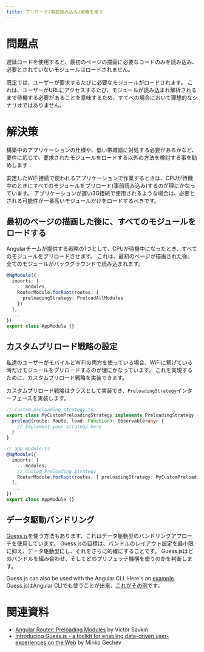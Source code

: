 ```yaml
---
title: プリロード(事前読み込み)戦略を使う
---
```


# 問題点

遅延ロードを使用すると、最初のページの描画に必要なコードのみを読み込み、必要とされていないモジュールはロードされません。

既定では、ユーザーが要求するたびに必要なモジュールがロードされます。
これは、ユーザーがURLにアクセスするたび、モジュールが読み込まれ解析されるまで待機する必要があることを意味するため、すてべの場合において理想的なシナリオではありません。

# 解決策

構築中のアプリケーションの仕様や、低い帯域幅に対処する必要があるかなど、要件に応じて、要求されたモジュールをロードする以外の方法を検討する事を勧めします

安定したWiFi接続で使われるアプリケーションで作業するときは、CPUが待機中のときにすべてのモジュールをプリロード(事前読み込み)するのが理にかなっています。
アプリケーションが遅い3G接続で使用されるような場合は、必要とされる可能性が一番高いモジュールだけをロードするべきです。

## 最初のページの描画した後に、すべてのモジュールをロードする

Angularチームが提供する戦略の1つとして、CPUが待機中になったとき、すべてのモジュールをプリロードさせます。
これは、最初のページが描画された後、全てのモジュールがバックグラウンドで読み込まれます。

```ts
@NgModule({
  imports: [
    ...modules,
    RouterModule.forRoot(routes, {
      preloadingStrategy: PreloadAllModules
    })
  ],
  ...
})
export class AppModule {}
```

## カスタムプリロード戦略の設定

私達のユーザーがモバイルとWiFiの両方を使っている場合、WiFiに繋げている時だけモジュールをプリロードするのが理にかなっています。
これを実現するために、カスタムプリロード戦略を実装できます。

カスタムプリロード戦略はクラスとして実装でき、`PreloadingStrategy`インターフェースを実装します。

```ts
// custom.preloading-strategy.ts
export class MyCustomPreloadingStrategy implements PreloadingStrategy {
  preload(route: Route, load: Function): Observable<any> {
    // Implement your strategy here
  }
}

// app.module.ts
@NgModule({
  imports: [
    ...modules,
    // Custom Preloading Strategy
    RouterModule.forRoot(routes, { preloadingStrategy: MyCustomPreloadingStrategy });
  ],
  ...
})
export class AppModule {}
```

## データ駆動バンドリング

[Guess.js](https://github.com/guess-js/guess)を使う方法もあります、これはデータ駆動型のバンドリングアプローチを使用しています。
Guess.jsの目標は、バンドルのレイアウト設定を最小限に抑え、データ駆動型にし、それをさらに的確にすることです。
Guess.jsはどのバンドルを組み合わせ、そしてどのプリフェッチ機構を使うのかを判断します。

Guess.js can also be used with the Angular CLI. Here's an [example](https://github.com/mgechev/guess-js-angular-demo).
Guess.jsはAngular CLIでも使うことが出来、[これがその例](https://github.com/mgechev/guess-js-angular-demo)です。

# 関連資料

- [Angular Router: Preloading Modules](https://vsavkin.com/angular-router-preloading-modules-ba3c75e424cb) by Victor Savkin
- [Introducing Guess.js - a toolkit for enabling data-driven user-experiences on the Web](https://blog.mgechev.com/2018/05/09/introducing-guess-js-data-driven-user-experiences-web/) by Minko Gechev
